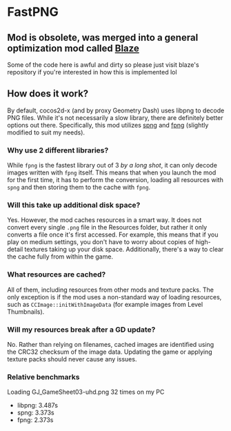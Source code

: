 # FastPNG

## Mod is obsolete, was merged into a general optimization mod called [Blaze](https://github.com/dankmeme01/blaze)

Some of the code here is awful and dirty so please just visit blaze's repository if you're interested in how this is implemented lol

## How does it work?

By default, cocos2d-x (and by proxy Geometry Dash) uses libpng to decode PNG files. While it's not necessarily a slow library, there are definitely better options out there. Specifically, this mod utilizes [spng](https://github.com/randy408/libspng) and [fpng](https://github.com/richgel999/fpng) (slightly modified to suit my needs).

### Why use 2 different libraries?

While `fpng` is the fastest library out of 3 *by a long shot*, it can only decode images written with `fpng` itself. This means that when you launch the mod for the first time, it has to perform the conversion, loading all resources with `spng` and then storing them to the cache with `fpng`.

### Will this take up additional disk space?

Yes. However, the mod caches resources in a smart way. It does not convert every single `.png` file in the Resources folder, but rather it only converts a file once it's first accessed. For example, this means that if you play on medium settings, you don't have to worry about copies of high-detail textures taking up your disk space. Additionally, there's a way to clear the cache fully from within the game.

### What resources are cached?

All of them, including resources from other mods and texture packs. The only exception is if the mod uses a non-standard way of loading resources, such as `CCImage::initWithImageData` (for example images from Level Thumbnails).

### Will my resources break after a GD update?

No. Rather than relying on filenames, cached images are identified using the CRC32 checksum of the image data. Updating the game or applying texture packs should never cause any issues.

### Relative benchmarks

Loading GJ_GameSheet03-uhd.png 32 times on my PC

* libpng: 3.487s
* spng: 3.373s
* fpng: 2.373s

